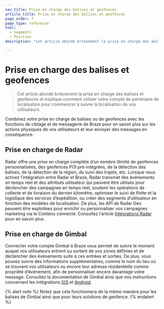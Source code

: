 ```yaml
---
nav_title: Prise en charge des balises et geofences
article_title: Prise en charge des balises et geofences
page_order: 7
page_type: reference
tool: 
  - Segments
  - Position
description: "Cet article aborde brièvement la prise en charge des balises et geofences et explique comment utiliser votre compte de partenaire de localisation pour commencer à suivre la localisation de vos utilisateurs."

---
```


# Prise en charge des balises et geofences

> Cet article aborde brièvement la prise en charge des balises et geofences et explique comment utiliser votre compte de partenaire de localisation pour commencer à suivre la localisation de vos utilisateurs.

Combinez votre prise en charge de balises ou de geofences avec les fonctions de ciblage et de messagerie de Braze pour en savoir plus sur les actions physiques de vos utilisateurs et leur envoyer des messages en conséquence.

## Prise en charge de Radar

Radar offre une prise en charge complète d’un nombre illimité de geofences personnalisées, des geofences POI pré-intégrées, de la détection des balises, de la détection de la région, du suivi des trajets, etc. Lorsque vous activez l’intégration entre Radar et Braze, Radar transmet des événements en temps réel et des attributs utilisateur qui peuvent être utilisés pour déclencher des campagnes en temps réel, soutenir les opérations de collecte et de livraison du dernier kilomètre, optimiser le suivi de flotte et la logistique des services d’expédition, ou créer des segments d’utilisateur en fonction des modèles de localisation. De plus, les API de Radar Geo peuvent être exploitées pour enrichir ou personnaliser vos campagnes marketing via le Contenu connecté. Consultez l’article [Intégrations Radar]({{site.baseurl}}/partners/message_personalization/location/radar/#radar) pour en savoir plus.

## Prise en charge de Gimbal

Connecter votre compte Gimbal à Braze vous permet de suivre le moment auquel vos utilisateurs entrent ou sortent de vos zones définies et de déclencher des événements suite à ces entrées et sorties. De plus, vous pouvez suivre des informations supplémentaires, comme le nom du lieu où se trouvent vos utilisateurs ou encore leur adresse résidentielle comme propriété d’événement, afin de personnaliser encore davantage votre message. Consultez la documentation de Gimbal ainsi que nos instructions concernant les intégrations [iOS][1] et [Android][2]. 

{% alert note %}
Notez que cela fonctionnera de la même manière pour les balises de Gimbal ainsi que pour leurs solutions de geofence.
{% endalert %}

[1]: {{site.baseurl}}/developer_guide/platform_integration_guides/ios/advanced_use_cases/beacon_integration/
[2]: {{site.baseurl}}/developer_guide/platform_integration_guides/android/advanced_use_cases/beacon_integration/#beacon-integration
